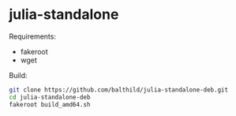 # julia-standalone

Requirements:

- fakeroot
- wget

Build:

```bash
git clone https://github.com/balthild/julia-standalone-deb.git
cd julia-standalone-deb
fakeroot build_amd64.sh
```
